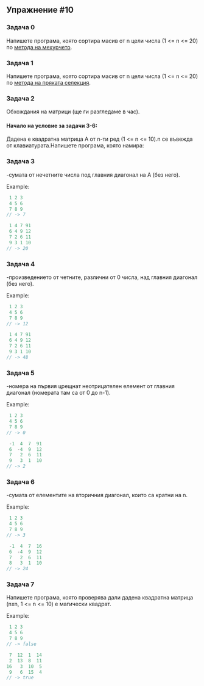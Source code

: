 ## Упражнение #10

### Задача 0
Напишете програма, която сортира масив от n цели числа (1 <= n <= 20) по [метода на мехурчето](http://visualgo.net/sorting.html).

### Задача 1
Напишете програма, която сортира масив от n цели числа (1 <= n <= 20) по [метода на пряката селекция](http://visualgo.net/sorting.html).

### Задача 2
Обхождания на матрици (ще ги разгледаме в час).

#### Начало на условие за задачи 3-6:
Дадена е квадратна матрица А от n-ти ред (1 <= n <= 10).n се въвежда от клавиатурата.Напишете програма, която намира:

### Задача 3
-сумата от нечетните числа под главния диагонал на А (без него).

Example:
```c++
 1 2 3
 4 5 6
 7 8 9
// -> 7

 1 4 7 91
 6 4 9 12
 7 2 6 11
 9 3 1 10
// -> 20
```
### Задача 4
-произведението от четните, различни от 0 числа, над главния диагонал (без него).

Example:
```c++
 1 2 3
 4 5 6
 7 8 9
// -> 12

 1 4 7 91
 6 4 9 12
 7 2 6 11
 9 3 1 10
// -> 48
```
### Задача 5
-номера на първия црещнат неотрицателен елемент от главния диагонал (номерата там са от 0 до n-1).

Example:
```c++
 1 2 3
 4 5 6
 7 8 9
// -> 0

 -1  4  7  91
 6  -4  9  12
 7   2  6  11
 9   3  1  10
// -> 2
```
### Задача 6 
-сумата от елементите на вторичния диагонал, които са кратни на n.

Example:
```c++
 1 2 3
 4 5 6
 7 8 9
// -> 3

 -1  4  7  16
 6  -4  9  12
 7   2  6  11
 8   3  1  10
// -> 24
```
### Задача 7
Напишете програма, която проверява дали дадена квадратна матрица (nxn, 1 <= n <= 10) e магически квадрат.

Example:
```c++
 1 2 3
 4 5 6
 7 8 9
// -> false

 7  12  1  14
 2  13  8  11
16   3  10  5
 9   6  15  4
// -> true
```




